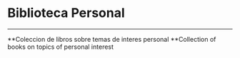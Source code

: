 # Biblioteca Personal
---
**Coleccion de libros sobre temas de interes personal
**Collection of books on topics of personal interest 
